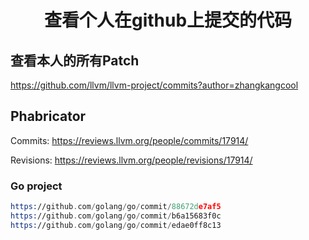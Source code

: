 <h1 align="center">查看个人在github上提交的代码</h1>


## 查看本人的所有Patch

https://github.com/llvm/llvm-project/commits?author=zhangkangcool



## Phabricator

Commits: https://reviews.llvm.org/people/commits/17914/

Revisions: https://reviews.llvm.org/people/revisions/17914/





### Go project

```asm
https://github.com/golang/go/commit/88672de7af5
https://github.com/golang/go/commit/b6a15683f0c
https://github.com/golang/go/commit/edae0ff8c13
```



